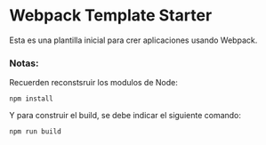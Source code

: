 # Webpack Template Starter

Esta es una plantilla inicial para crer aplicaciones usando Webpack.

### Notas: 
Recuerden reconstsruir los modulos de Node:
```
npm install
```
Y para construir el build, se debe indicar el siguiente comando:
```
npm run build
```

